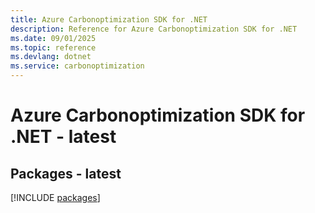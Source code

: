```yaml
---
title: Azure Carbonoptimization SDK for .NET
description: Reference for Azure Carbonoptimization SDK for .NET
ms.date: 09/01/2025
ms.topic: reference
ms.devlang: dotnet
ms.service: carbonoptimization
---
```

# Azure Carbonoptimization SDK for .NET - latest
## Packages - latest
[!INCLUDE [packages](carbonoptimization-index.md)]